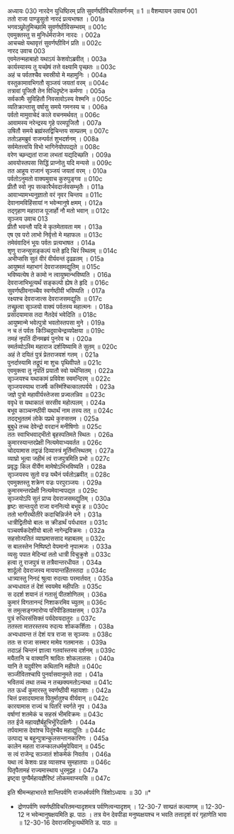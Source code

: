 अध्यायः 030
नारदेन युधिष्ठिरम् प्रति सुवर्णष्ठीविचरितवर्णनम् ॥ 1 ॥
वैशम्पायन उवाच 	001  
ततो राजा पाण्डुसुतो नारदं प्रत्यभाषत ।	001a  
भगवञ्छ्रोतुमिच्छामि सुवर्णष्ठीविसम्भवम् ॥	001c  
एवमुक्तस्तु स मुनिर्धर्मराजेन नारदः ।	002a  
आचचक्षे यथावृत्तं सुवर्णष्ठीविनं प्रति ॥	002c  
नारद उवाच 	003  
एवमेतन्महाबाहो यथाऽयं केशवोऽब्रवीत् ।	003a  
कार्यस्यास्य तु यच्छेषं तत्ते वक्ष्यामि पृच्छतः ॥	003c  
अहं च पर्वतश्चैव स्वस्रीयो मे महामुनिः ।	004a  
वस्तुकामावभिगतौ सृञ्जयं जयतां वरम् ॥	004c  
तत्रावां पूजितौ तेन विधिदृष्टेन कर्मणा ।	005a  
सर्वकामैः सुविहितौ निवसावोऽस्य वेश्मनि ॥	005c  
व्यतिक्रान्तासु वर्षासु समये गमनस्य च ।	006a  
पर्वतो मामुवाचेदं काले वचनमर्थवत् ॥	006c  
आवामस्य नरेन्द्रस्य गृहे परमपूजितौ ।	007a  
उषितौ समये ब्रह्मंस्तद्विचिन्तय साम्प्रतम् ॥	007c  
ततोऽहमब्रुवं राजन्पर्वतं शुभदर्शनम् ।	008a  
सर्वमेतत्त्वयि विभो भागिनेयोपपद्यते ॥	008c  
वरेण च्छन्द्यतां राजा लभतां यद्यदिच्छति ।	009a  
आवयोस्तपसा सिद्धिं प्राप्नोतु यदि मन्यसे ॥	009c  
तत आहूय राजानं सृञ्जयं जयतां वरम् ।	010a  
पर्वतोऽनुमतो वाक्यमुवाच कुरुपुङ्गव ॥	010c  
प्रीतौ स्वो नृप सत्कारैर्भवदार्जवसम्भृतैः ।	011a  
आवाभ्यामभ्यनुज्ञातो वरं नृवर चिन्तय ॥	011c  
देवानामविहिंसायां न भवेन्मानुषे क्षमम् ।	012a  
तद्गृहाण महाराज पूजार्हो नौ मतो भवान् ॥	012c  
सृञ्जय उवाच 	013  
प्रीतौ भवन्तौ यदि मे कृतमेतावता मम ।	013a  
एष एव परो लाभो निर्वृत्तो मे महाफलः ॥	013c  
तमेवंवादिनं भूयः पर्वतः प्रत्यभाषत ।	014a  
शृणु राजन्सुसङ्कल्पं यत्ते हृदि चिरं स्थितम् ॥	014c  
अभीप्ससि सुतं वीरं वीर्यवन्तं दृढव्रतम् ।	015a  
आयुष्मतं महाभागं देवराजसमद्युतिम् ॥	015c  
भविष्यत्येष ते कामो न त्वायुष्मान्भविष्यति ।	016a  
देवराजाभिभूत्यर्थं सङ्कल्पो ह्येष ते हृदि ॥	016c  
सुवर्णष्ठीवनाच्चैव स्वर्णष्ठीवी भविष्यति ।	017a  
रक्ष्यश्च देवराजात्स देवराजसमद्युतिः ॥	017c  
तच्छ्रुत्वा सृञ्जयो वाक्यं पर्वतस्य महात्मनः ।	018a  
प्रसादयामास तदा नैतदेवं भवेदिति ॥	018c  
आयुष्मान्मे भवेत्पुत्रो भवतोस्तपसा मुने ।	019a  
न च तं पर्वतः किञ्चिदुवाचेन्द्रव्यपेक्षया ॥	019c  
तमहं नृपतिं दीनमब्रवं पुनरेव च ।	020a  
स्मर्तव्योऽस्मि महाराज दर्शयिष्यामि ते सुतम् ॥	020c  
अहं ते दयितं पुत्रं प्रेतराजवशं गतम् ।	021a  
पुनर्दास्यामि तद्रूपं मा शुचः पृथिवीपते ॥	021c  
एवमुक्त्वा तु नृपतिं प्रयातौ स्वो यथेप्सितम् ।	022a  
सृञ्जयश्च यथाकामं प्रविवेश स्वमन्दिरम् ॥	022c  
सृञ्जयस्याथ राजर्षेः कस्मिंश्चित्कालपर्यये ।	023a  
जज्ञे पुत्रो महावीर्यस्तेजसा प्रज्वलन्निव ॥	023c  
ववृधे स यथाकालं सरसीव महोत्पलम् ।	024a  
बभूव काञ्चनष्ठीवी यथार्थं नाम तस्य तत् ॥	024c  
तदद्भुततमं लोके पप्रथे कुरुसत्तम ।	025a  
बुबुधे तच्च देवेन्द्रो वरदानं मनीषिणोः ॥	025c  
ततः स्वाभिभवाद्भीतो बृहस्पतिमते स्थितः ।	026a  
कुमारस्यान्तरप्रेक्षी नित्यमेवाभ्यवर्तत ॥	026c  
चोदयामास तद्वज्रं दिव्यास्त्रं मूर्तिमत्स्थितम् ।	027a  
व्याघ्रो भूत्वा जहीमं त्वं राजपुत्रमिति प्रभो ॥	027c  
प्रवृद्धः किल वीर्येण मामेषोऽभिभविष्यति ।	028a  
सृञ्जयस्य सुतो वज्र यथैनं पर्वतोऽब्रवीत् ॥	028c  
एवमुक्तस्तु शक्रेण वज्रः परपुरञ्जयः ।	029a  
कुमारमन्तरप्रेक्षी नित्यमेवान्वपद्यत ॥	029c  
सृञ्जयोऽपि सुतं प्राप्य देवराजसमद्युतिम् ।	030a  
हृष्टः सान्तःपुरो राजा वननित्यो बभूव ह ॥	030c  
ततो भागीरथीतीरे कदाचिन्निर्जने वने ।	031a  
धात्रीद्वितीयो बालः स क्रीडार्थं पर्यधावत ॥	031c  
पञ्चवर्षकदेशीयो बालो नागेन्द्रविक्रमः ।	032a  
सहसोत्पतितं व्याघ्रमाससाद महाबलम् ॥	032c  
स बालस्तेन निष्पिष्टो वेपमानो नृपात्मजः ।	033a  
व्यसुः पपात मेदिन्यां ततो धात्री विचुक्रुशे ॥	033c  
हत्वा तु राजपुत्रं स तत्रैवान्तरधीयत ।	034a  
शार्दूलो देवराजस्य माययान्तर्हितस्तदा ॥	034c  
धात्र्यास्तु निनदं श्रुत्वा रुदत्याः परमार्तवत् ।	035a  
अभ्यधावत तं देशं स्वयमेव महीपतिः ॥	035c  
स ददर्श शयानं तं गतासुं पीतशोणितम् ।	036a  
कुमारं विगतानन्दं निशाकरमिव च्युतम् ॥	036c  
स तमुत्सङ्गमारोप्य परिपीडितवक्षसम् ।	037a  
पुत्रं रुधिरसंसिक्तं पर्यदेवयदातुरः ॥	037c  
ततस्ता मातरस्तस्य रुदत्यः शोककर्शिताः ।	038a  
अभ्यधावन्त तं देशं यत्र राजा स सृञ्जयः ॥	038c  
ततः स राजा सस्मार मामेव गतमानसः ।	039a  
तदाऽहं चिन्तनं ज्ञात्वा गतवांस्तस्य दर्शनम् ॥	039c  
मयैतानि च वाक्यानि श्रावितः शोकलालसः ।	040a  
यानि ते यदुवीरेण कथितानि महीपते ॥	040c  
सञ्जीवितश्चापि पुनर्वासवानुमते तदा ।	041a  
भवितव्यं तथा तच्च न तच्छक्यमतोऽन्यथा ॥	041c  
तत ऊर्ध्वं कुमारस्तु स्वर्णष्ठीवी महायशाः ।	042a  
चित्तं प्रसादयामास पितुर्मातुश्च वीर्यवान् ॥	042c  
कारयामास राज्यं च पितरि स्वर्गते नृप ।	043a  
वर्षाणां शतमेकं च सहस्रं भीमविक्रमः ॥	043c  
तत ईजे महायज्ञैर्बहुभिर्भूरिदक्षिणैः ।	044a  
तर्पयामास देवांश्च पितॄंश्चैव महाद्युतिः ॥	044c  
उत्पाद्य च बहून्पुत्रान्कुलसन्तानकारिणः ।	045a  
कालेन महता राजन्कालधर्ममुपेयिवान् ॥	045c  
स त्वं राजेन्द्र सञ्जातं शोकमेकं निवर्तय ।	046a  
यथा त्वं केशवः प्राह व्यासश्च सुमहातपाः ॥	046c  
पितृपैतामहं राज्यमास्थाय धुरमुद्वह ।	047a  
इष्ट्वा पुण्यैर्महायज्ञैरिष्टं लोकमवाप्स्यसि ॥ 	047c  

इति श्रीमन्महाभारते शान्तिपर्वणि राजधर्मपर्वणि त्रिंशोऽध्यायः ॥ 30 ॥*

* द्रोणपर्वणि स्वर्णष्ठीविचरितमन्यादृशमत्र पर्वणित्वन्यादृशम् । 12-30-7 साम्प्रतं कल्याणम् ॥ 12-30-12 न भवेन्मानुषक्षयमिति झ. पाठः । तत्र येन देवपीडा मनुष्यक्षयश्च न भवति तत्तादृशं वरं गृहाणेति भावः ॥ 12-30-16 देवराजविभूत्यर्थमिति ड. पाठः ॥
